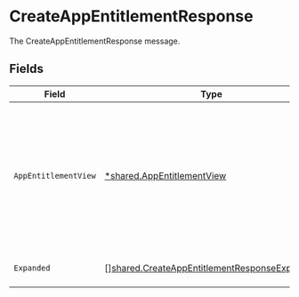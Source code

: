 # CreateAppEntitlementResponse

The CreateAppEntitlementResponse message.


## Fields

| Field                                                                                                                    | Type                                                                                                                     | Required                                                                                                                 | Description                                                                                                              |
| ------------------------------------------------------------------------------------------------------------------------ | ------------------------------------------------------------------------------------------------------------------------ | ------------------------------------------------------------------------------------------------------------------------ | ------------------------------------------------------------------------------------------------------------------------ |
| `AppEntitlementView`                                                                                                     | [*shared.AppEntitlementView](../../../pkg/models/shared/appentitlementview.md)                                           | :heavy_minus_sign:                                                                                                       | The app entitlement view contains the serialized app entitlement and paths to objects referenced by the app entitlement. |
| `Expanded`                                                                                                               | [][shared.CreateAppEntitlementResponseExpanded](../../../pkg/models/shared/createappentitlementresponseexpanded.md)      | :heavy_minus_sign:                                                                                                       | The expanded field.                                                                                                      |